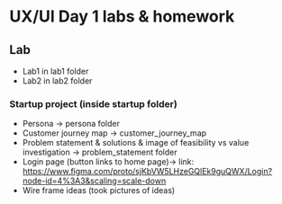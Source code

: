 
# UX/UI Day 1 labs & homework
## Lab
* Lab1 in lab1 folder
* Lab2 in lab2 folder


### Startup project (inside startup folder)
* Persona -> persona folder
* Customer journey map -> customer_journey_map
* Problem statement & solutions & image of feasibility vs value investigation -> problem_statement folder
* Login page (button links to home page)-> link: https://www.figma.com/proto/sjKbVW5LHzeGQlEk9guQWX/Login?node-id=4%3A3&scaling=scale-down
* Wire frame ideas (took pictures of ideas)
